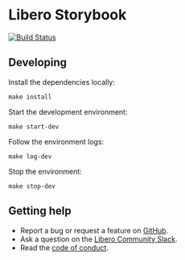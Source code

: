 Libero Storybook
================

[![Build Status](https://travis-ci.com/libero/storybook.svg?branch=master)](https://travis-ci.com/libero/storybook)

Developing
----------

Install the dependencies locally:

```shell
make install
```

Start the development environment:

```shell
make start-dev
```

Follow the environment logs:

```shell
make log-dev
```

Stop the environment:

```shell
make stop-dev
```

Getting help
------------

- Report a bug or request a feature on [GitHub](https://github.com/libero/publisher/issues/new/choose).
- Ask a question on the [Libero Community Slack](https://libero.pub/join-slack).
- Read the [code of conduct](https://libero.pub/code-of-conduct).
